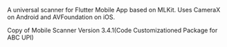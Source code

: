 A universal scanner for Flutter Mobile App based on MLKit. Uses CameraX on Android and AVFoundation on iOS. 

Copy of Mobile Scanner Version 3.4.1(Code Customizationed Package for ABC UPI)